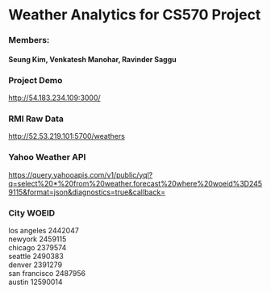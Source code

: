 # Weather Analytics for CS570 Project

### Members:
#### Seung Kim, Venkatesh Manohar, Ravinder Saggu



### Project Demo
http://54.183.234.109:3000/



### RMI Raw Data
http://52.53.219.101:5700/weathers



### Yahoo Weather API
https://query.yahooapis.com/v1/public/yql?q=select%20*%20from%20weather.forecast%20where%20woeid%3D2459115&format=json&diagnostics=true&callback=



### City WOEID
los angeles 2442047  
newyork 2459115  
chicago 2379574  
seattle 2490383  
denver 2391279  
san francisco 2487956  
austin 12590014  

